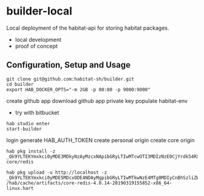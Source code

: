 # builder-local

Local deployment of the habitat-api for storing habitat packages.
* local development
* proof of concept

## Configuration, Setup and Usage

```
git clone git@github.com:habitat-sh/builder.git
cd builder
export HAB_DOCKER_OPTS="-m 2GB -p 80:80 -p 9000:9000"
```
create github app
download github app private key
populate habitat-env

* try with bitbucket

```
hab studio enter
start-builder
```

login
generate HAB_AUTH_TOKEN
create personal origin
create core origin

```
hab pkg install -z _Qk9YLTEKYmxkci0yMDE3MDkyNzAyMzcxNApibGRyLTIwMTcwOTI3MDIzNzE0CjYrdk54RXdHcFJVQ0dMa2J4WEY5TS9VcWdZMVA5TW5PClVYUWdQdG5ZRVR5bEFMaFBIZVhzR3d4M0plR2EwUHJtd1plUER6ekFkckVYTkNuZQ== core/redis

hab pkg upload -u http://localhost -z _Qk9YLTEKYmxkci0yMDE5MDcxODE4NDAyMgpibGRyLTIwMTkwNzE4MTg0MDIyCnBhSzliZW1LQXlDTGZ6bVI1WGc3QzVxRVl0S2k3VzlyCkJiWGtCSDRSTm05ZlBkclJYTEdxUlRldWlhdHNyKzdjOVA2b3NVNEtPeUxzZ1FCdw== /hab/cache/artifacts/core-redis-4.0.14-20190319155852-x86_64-linux.hart
```
